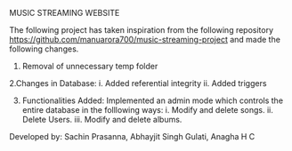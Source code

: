 MUSIC STREAMING WEBSITE

The following project has taken inspiration from the following repository https://github.com/manuarora700/music-streaming-project and made the following changes.

1. Removal of unnecessary temp folder

2.Changes in Database:
   i.  Added referential integrity 
   ii. Added triggers

3. Functionalities Added:
Implemented an admin mode which controls the entire database in the folllowing ways:
   i. Modify and delete songs.
  ii. Delete Users.
 iii. Modify and delete albums.


Developed by: Sachin Prasanna, Abhayjit Singh Gulati, Anagha H C
